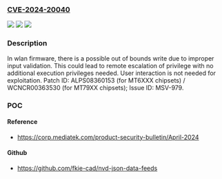 ### [CVE-2024-20040](https://cve.mitre.org/cgi-bin/cvename.cgi?name=CVE-2024-20040)
![](https://img.shields.io/static/v1?label=Product&message=MT2713%2C%20MT6580%2C%20MT6761%2C%20MT6762%2C%20MT6768%2C%20MT6781%2C%20MT6789%2C%20MT6833%2C%20MT6853%2C%20MT6853T%2C%20MT6855%2C%20MT6873%2C%20MT6875%2C%20MT6877%2C%20MT6879%2C%20MT6883%2C%20MT6885%2C%20MT6886%2C%20MT6889%2C%20MT6890%2C%20MT6891%2C%20MT6893%2C%20MT6895%2C%20MT6983%2C%20MT6985%2C%20MT6989%2C%20MT6990%2C%20MT7902%2C%20MT7915%2C%20MT7916%2C%20MT7920%2C%20MT7921%2C%20MT7922%2C%20MT7925%2C%20MT7927%2C%20MT7981%2C%20MT7986%2C%20MT8188%2C%20MT8195%2C%20MT8370%2C%20MT8390%2C%20MT8395%2C%20MT8518S%2C%20MT8532%2C%20MT8673%2C%20MT8678%2C%20MT8781%2C%20MT8791T%2C%20MT8792%2C%20MT8796%2C%20MT8797%2C%20MT8798&color=blue)
![](https://img.shields.io/static/v1?label=Version&message=%3D%20Android%2012.0%2C%2013.0%2C%2014.0%20%2F%20Linux%204.19%20%2F%20Yocto%203.3%2C%204.0%20%2F%20OpenWrt%2019.07%2C%2021.02%20%2F%20RDK-B%2022Q3%20&color=brighgreen)
![](https://img.shields.io/static/v1?label=Vulnerability&message=Elevation%20of%20Privilege&color=brighgreen)

### Description

In wlan firmware, there is a possible out of bounds write due to improper input validation. This could lead to remote escalation of privilege with no additional execution privileges needed. User interaction is not needed for exploitation. Patch ID: ALPS08360153 (for MT6XXX chipsets) / WCNCR00363530 (for MT79XX chipsets); Issue ID: MSV-979.

### POC

#### Reference
- https://corp.mediatek.com/product-security-bulletin/April-2024

#### Github
- https://github.com/fkie-cad/nvd-json-data-feeds

